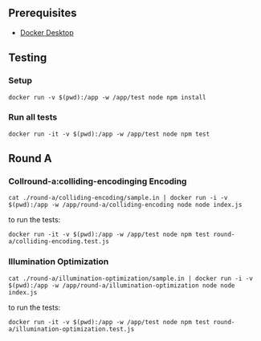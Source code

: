 ## Prerequisites

- [Docker Desktop]([http://](https://docs.docker.com/get-docker/))

## Testing

### Setup

```
docker run -v $(pwd):/app -w /app/test node npm install
```

### Run all tests

```
docker run -it -v $(pwd):/app -w /app/test node npm test
```

<!-- intro-end -->
## Round A

<!-- stage-start: round-a -->

### Collround-a:colliding-encodinging Encoding

<!-- problem-start: round-a:colliding-encoding -->

```
cat ./round-a/colliding-encoding/sample.in | docker run -i -v $(pwd):/app -w /app/round-a/colliding-encoding node node index.js
```

to run the tests:

```
docker run -it -v $(pwd):/app -w /app/test node npm test round-a/colliding-encoding.test.js
```

<!-- problem-end: round-a:colliding-encoding -->

### Illumination Optimization

<!-- problem-start: round-a:illumination-optimization -->

```
cat ./round-a/illumination-optimization/sample.in | docker run -i -v $(pwd):/app -w /app/round-a/illumination-optimization node node index.js
```

to run the tests:

```
docker run -it -v $(pwd):/app -w /app/test node npm test round-a/illumination-optimization.test.js
```

<!-- problem-end: round-a:illumination-optimization -->

<!-- stage-end: round-a -->
